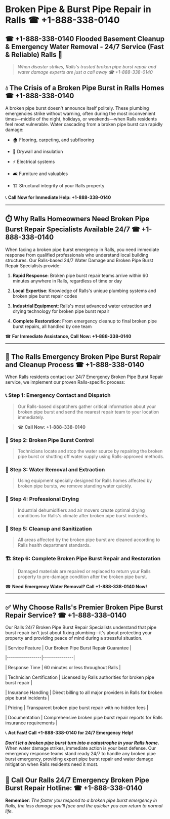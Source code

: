 # Broken Pipe & Burst Pipe Repair in Ralls ☎ +1-888-338-0140  
## ☎ +1-888-338-0140 Flooded Basement Cleanup & Emergency Water Removal - 24/7 Service (Fast & Reliable) Ralls 🚨  

> *When disaster strikes, Ralls's trusted broken pipe burst repair and water damage experts are just a call away ☎ +1-888-338-0140*  

## 💧 The Crisis of a Broken Pipe Burst in Ralls Homes ☎ +1-888-338-0140  

A broken pipe burst doesn't announce itself politely. These plumbing emergencies strike without warning, often during the most inconvenient times—middle of the night, holidays, or weekends—when Ralls residents feel most vulnerable. Water cascading from a broken pipe burst can rapidly damage:  

* 🏠 Flooring, carpeting, and subflooring  
* 🧱 Drywall and insulation  
* ⚡ Electrical systems  
* 🛋️ Furniture and valuables  
* 🏗️ Structural integrity of your Ralls property  

📞 **Call Now for Immediate Help: +1-888-338-0140**  

---  

## ⏱️ Why Ralls Homeowners Need Broken Pipe Burst Repair Specialists Available 24/7 ☎ +1-888-338-0140  

When facing a broken pipe burst emergency in Ralls, you need immediate response from qualified professionals who understand local building structures. Our Ralls-based 24/7 Water Damage and Broken Pipe Burst Repair Specialists provide:  

1. **Rapid Response**: Broken pipe burst repair teams arrive within 60 minutes anywhere in Ralls, regardless of time or day  
2. **Local Expertise**: Knowledge of Ralls's unique plumbing systems and broken pipe burst repair codes  
3. **Industrial Equipment**: Ralls's most advanced water extraction and drying technology for broken pipe burst repair  
4. **Complete Restoration**: From emergency cleanup to final broken pipe burst repairs, all handled by one team  

☎ **For Immediate Assistance, Call Now: +1-888-338-0140**  

---  

## 🔧 The Ralls Emergency Broken Pipe Burst Repair and Cleanup Process ☎ +1-888-338-0140  

When Ralls residents contact our 24/7 Emergency Broken Pipe Burst Repair service, we implement our proven Ralls-specific process:  

### 📞 Step 1: Emergency Contact and Dispatch  
> Our Ralls-based dispatchers gather critical information about your broken pipe burst and send the nearest repair team to your location immediately.  
> ☎ **Call Now: +1-888-338-0140**  

### 🚿 Step 2: Broken Pipe Burst Control  
> Technicians locate and stop the water source by repairing the broken pipe burst or shutting off water supply using Ralls-approved methods.  

### 🌊 Step 3: Water Removal and Extraction  
> Using equipment specially designed for Ralls homes affected by broken pipe bursts, we remove standing water quickly.  

### 💨 Step 4: Professional Drying  
> Industrial dehumidifiers and air movers create optimal drying conditions for Ralls's climate after broken pipe burst incidents.  

### 🧼 Step 5: Cleanup and Sanitization  
> All areas affected by the broken pipe burst are cleaned according to Ralls health department standards.  

### 🏗️ Step 6: Complete Broken Pipe Burst Repair and Restoration  
> Damaged materials are repaired or replaced to return your Ralls property to pre-damage condition after the broken pipe burst.  

☎ **Need Emergency Water Removal? Call +1-888-338-0140 Now!**  

---  

## ✅ Why Choose Ralls's Premier Broken Pipe Burst Repair Service? ☎ +1-888-338-0140  

Our Ralls 24/7 Broken Pipe Burst Repair Specialists understand that pipe burst repair isn't just about fixing plumbing—it's about protecting your property and providing peace of mind during a stressful situation.  

| Service Feature | Our Broken Pipe Burst Repair Guarantee |  
|-----------------|---------------|  
| Response Time | 60 minutes or less throughout Ralls |  
| Technician Certification | Licensed by Ralls authorities for broken pipe burst repair |  
| Insurance Handling | Direct billing to all major providers in Ralls for broken pipe burst incidents |  
| Pricing | Transparent broken pipe burst repair with no hidden fees |  
| Documentation | Comprehensive broken pipe burst repair reports for Ralls insurance requirements |  

📞 **Act Fast! Call +1-888-338-0140 for 24/7 Emergency Help!**  

***Don't let a broken pipe burst turn into a catastrophe in your Ralls home.*** When water damage strikes, immediate action is your best defense. Our emergency response teams stand ready 24/7 to handle any broken pipe burst emergency, providing expert pipe burst repair and water damage mitigation when Ralls residents need it most.  

## 📱 Call Our Ralls 24/7 Emergency Broken Pipe Burst Repair Hotline: ☎ +1-888-338-0140  

**Remember**: *The faster you respond to a broken pipe burst emergency in Ralls, the less damage you'll face and the quicker you can return to normal life.*